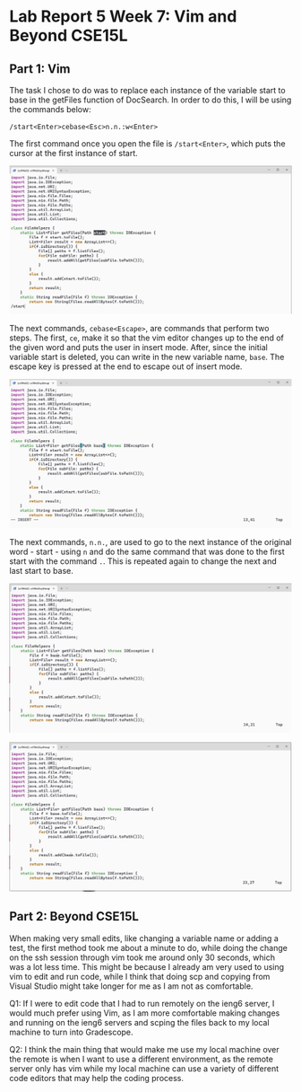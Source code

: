 # Lab Report 5 Week 7: Vim and Beyond CSE15L

Part 1: Vim
-----------

The task I chose to do was to replace each instance of the variable start to base in the getFiles function of DocSearch. In order to do this, I will be using
the commands below:

```
/start<Enter>cebase<Esc>n.n.:w<Enter>
```

The first command once you open the file is `/start<Enter>`, which puts the cursor at the first instance of start.
  
![image](start_enter.JPG?raw=true)
  
The next commands, `cebase<Escape>`, are commands that perform two steps. The first, `ce`, make it so that the vim editor changes up to the end of the given 
word and puts the user in insert mode. After, since the initial variable start is deleted, you can write in the new variable name, `base`. The escape key is 
pressed at the end to escape out of insert mode.
  
![image](cebase.JPG?raw=true)
  
The next commands, `n.n.`, are used to go to the next instance of the original word - start - using `n` and do the same command that was done to the first start
with the command `.`. This is repeated again to change the next and last start to base.

![image](n1.JPG?raw=true)

![image](n2.JPG?raw=true)


Part 2: Beyond CSE15L
---------------------

When making very small edits, like changing a variable name or adding a test, the first method took me about a minute to do, while doing the change on the ssh session through vim took me around only 30 seconds, which was a lot less time. This might be because I already am very used to using vim to edit and run code, while I think that doing scp and copying from Visual Studio might take longer for me as I am not as comfortable.

Q1: If I were to edit code that I had to run remotely on the ieng6 server, I would much prefer using Vim, as I am more comfortable making changes and running on the ieng6 servers and scping the files back to my local machine to turn into Gradescope. 

Q2: I think the main thing that would make me use my local machine over the remote is when I want to use a different environment, as the remote server only has vim while my local machine can use a variety of different code editors that may help the coding process.
